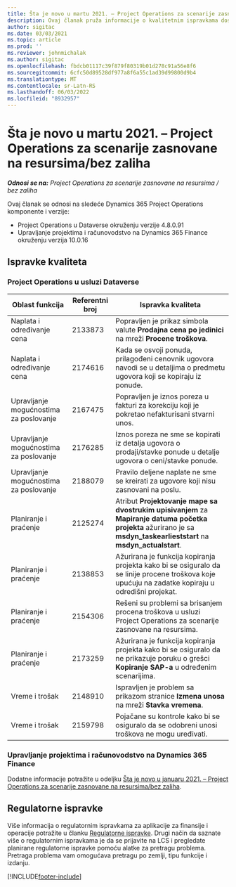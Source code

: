 ```yaml
---
title: Šta je novo u martu 2021. – Project Operations za scenarije zasnovane na resursima/bez zaliha
description: Ovaj članak pruža informacije o kvalitetnim ispravkama dostupnim u martu 2021.
author: sigitac
ms.date: 03/03/2021
ms.topic: article
ms.prod: ''
ms.reviewer: johnmichalak
ms.author: sigitac
ms.openlocfilehash: fbdcb01117c39f879f80319b01d278c91a56e8f6
ms.sourcegitcommit: 6cfc50d89528df977a8f6a55c1ad39d99800d9b4
ms.translationtype: MT
ms.contentlocale: sr-Latn-RS
ms.lasthandoff: 06/03/2022
ms.locfileid: "8932957"
---
```

# <a name="whats-new-march-2021---project-operations-for-resourcenon-stocked-based-scenarios"></a>Šta je novo u martu 2021. – Project Operations za scenarije zasnovane na resursima/bez zaliha

_**Odnosi se na:** Project Operations za scenarije zasnovane na resursima / bez zaliha_

Ovaj članak se odnosi na sledeće Dynamics 365 Project Operations komponente i verzije:

- Project Operations u Dataverse okruženju verzije 4.8.0.91 
- Upravljanje projektima i računovodstvo na Dynamics 365 Finance okruženju verzija 10.0.16 

## <a name="quality-updates"></a>Ispravke kvaliteta

### <a name="project-operations-on-dataverse"></a>Project Operations u usluzi Dataverse


| **Oblast funkcija** | **Referentni broj** | **Ispravka kvaliteta** |
| --- | --- | --- |
| Naplata i određivanje cena | 2133873 | Popravljen je prikaz simbola valute **Prodajna cena po jedinici** na mreži **Procene troškova**. |
| Naplata i određivanje cena | 2174616 | Kada se osvoji ponuda, prilagođeni cenovnik ugovora navodi se u detaljima o predmetu ugovora koji se kopiraju iz ponude. |
| Upravljanje mogućnostima za poslovanje | 2167475 | Popravljen je iznos poreza u fakturi za korekciju koji je pokretao nefakturisani stvarni unos. |
| Upravljanje mogućnostima za poslovanje | 2176285 | Iznos poreza ne sme se kopirati iz detalja ugovora o prodaji/stavke ponude u detalje ugovora o ceni/stavke ponude. |
| Upravljanje mogućnostima za poslovanje | 2188079 | Pravilo deljene naplate ne sme se kreirati za ugovore koji nisu zasnovani na poslu. |
| Planiranje i praćenje | 2125274 | Atribut **Projektovanje mape sa dvostrukim upisivanjem** za **Mapiranje datuma početka projekta** ažurirano je sa **msdyn\_taskearlieststart** na **msdyn\_actualstart**. |
| Planiranje i praćenje | 2138853 | Ažurirana je funkcija kopiranja projekta kako bi se osiguralo da se linije procene troškova koje upućuju na zadatke kopiraju u odredišni projekat. |
| Planiranje i praćenje | 2154306 | Rešeni su problemi sa brisanjem procena troškova u usluzi Project Operations za scenarije zasnovane na resursima. |
| Planiranje i praćenje | 2173259 | Ažurirana je funkcija kopiranja projekta kako bi se osiguralo da ne prikazuje poruku o grešci **Kopiranje SAP-a** u određenim scenarijima. |
| Vreme i trošak | 2148910 | Ispravljen je problem sa prikazom stranice **Izmena unosa** na mreži **Stavka vremena**. |
| Vreme i trošak | 2159798 | Pojačane su kontrole kako bi se osiguralo da se odobreni unosi troškova ne mogu uređivati. |

### <a name="project-management-and-accounting-on-dynamics-365-finance"></a>Upravljanje projektima i računovodstvo na Dynamics 365 Finance

Dodatne informacije potražite u odeljku [Šta je novo u januaru 2021. – Project Operations za scenarije zasnovane na resursima/bez zaliha](whats-new-jan-2021-resource-based.md).

## <a name="regulatory-updates"></a>Regulatorne ispravke

Više informacija o regulatornim ispravkama za aplikacije za finansije i operacije potražite u članku [Regulatorne ispravke](/dynamics365/finance/localizations/regulatory-updates). Drugi način da saznate više o regulatornim ispravkama je da se prijavite na LCS i pregledate planirane regulatorne ispravke pomoću alatke za pretragu problema. Pretraga problema vam omogućava pretragu po zemlji, tipu funkcije i izdanju.


[!INCLUDE[footer-include](../includes/footer-banner.md)]